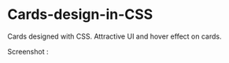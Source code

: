 # Cards-design-in-CSS

Cards designed with CSS. Attractive UI and hover effect on cards.

Screenshot :
